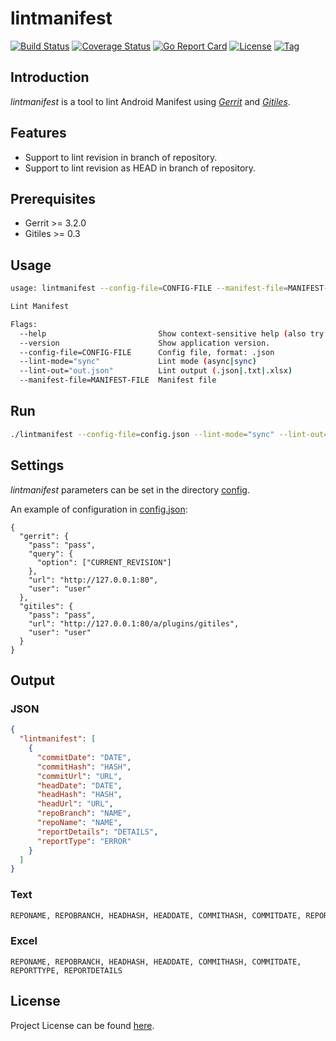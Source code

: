 # lintmanifest

[![Build Status](https://travis-ci.com/craftslab/lintmanifest.svg?branch=master)](https://travis-ci.com/craftslab/lintmanifest)
[![Coverage Status](https://coveralls.io/repos/github/craftslab/lintmanifest/badge.svg?branch=master)](https://coveralls.io/github/craftslab/lintmanifest?branch=master)
[![Go Report Card](https://goreportcard.com/badge/github.com/craftslab/lintmanifest)](https://goreportcard.com/report/github.com/craftslab/lintmanifest)
[![License](https://img.shields.io/github/license/craftslab/lintmanifest.svg?color=brightgreen)](https://github.com/craftslab/lintmanifest/blob/master/LICENSE)
[![Tag](https://img.shields.io/github/tag/craftslab/lintmanifest.svg?color=brightgreen)](https://github.com/craftslab/lintmanifest/tags)



## Introduction

*lintmanifest* is a tool to lint Android Manifest using *[Gerrit](https://gerrit.googlesource.com/gerrit)* and *[Gitiles](https://gerrit.googlesource.com/gitiles)*.



## Features

- Support to lint revision in branch of repository.
- Support to lint revision as HEAD in branch of repository.



## Prerequisites

- Gerrit >= 3.2.0
- Gitiles >= 0.3



## Usage

```bash
usage: lintmanifest --config-file=CONFIG-FILE --manifest-file=MANIFEST-FILE [<flags>]

Lint Manifest

Flags:
  --help                         Show context-sensitive help (also try --help-long and --help-man).
  --version                      Show application version.
  --config-file=CONFIG-FILE      Config file, format: .json
  --lint-mode="sync"             Lint mode (async|sync)
  --lint-out="out.json"          Lint output (.json|.txt|.xlsx)
  --manifest-file=MANIFEST-FILE  Manifest file
```



## Run

```bash
./lintmanifest --config-file=config.json --lint-mode="sync" --lint-out=out.json --manifest-file=Manifest.xml
```



## Settings

*lintmanifest* parameters can be set in the directory [config](https://github.com/craftslab/lintmanifest/blob/master/config).

An example of configuration in [config.json](https://github.com/craftslab/lintmanifest/blob/master/config/config.json):

```
{
  "gerrit": {
    "pass": "pass",
    "query": {
      "option": ["CURRENT_REVISION"]
    },
    "url": "http://127.0.0.1:80",
    "user": "user"
  },
  "gitiles": {
    "pass": "pass",
    "url": "http://127.0.0.1:80/a/plugins/gitiles",
    "user": "user"
  }
}
```



## Output

### JSON

```json
{
  "lintmanifest": [
    {
      "commitDate": "DATE",
      "commitHash": "HASH",
      "commitUrl": "URL",
      "headDate": "DATE",
      "headHash": "HASH",
      "headUrl": "URL",
      "repoBranch": "NAME",
      "repoName": "NAME",
      "reportDetails": "DETAILS",
      "reportType": "ERROR"
    }
  ]
}
```



### Text

```txt
REPONAME, REPOBRANCH, HEADHASH, HEADDATE, COMMITHASH, COMMITDATE, REPORTTYPE, REPORTDETAILS
```



### Excel

```xlsx
REPONAME, REPOBRANCH, HEADHASH, HEADDATE, COMMITHASH, COMMITDATE, REPORTTYPE, REPORTDETAILS
```



## License

Project License can be found [here](LICENSE).
